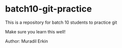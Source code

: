 # batch10-git-practice

This is a repository for batch 10 students to practice git

Make sure you learn this well! 

Author: Muradil Erkin


